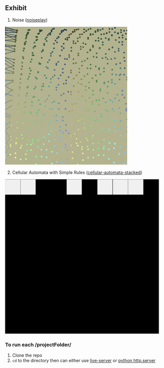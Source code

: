 
## Exhibit


1. Noise ([noiseplay](https://github.com/suynep/art-thingy/tree/main/noiseplay))

![](https://github.com/suynep/art-thingy/blob/main/noiseplay/assets/mySketch.gif)

2. Cellular Automata with Simple Rules ([cellular-automata-stacked](https://github.com/suynep/art-thingy/tree/main/cellular-automata-stacked))

![](https://github.com/suynep/art-thingy/blob/main/cellular-automata-stacked/assets/mySketch.gif)

### To run each /projectFolder/

1. Clone the repo
2. `cd` to the directory then can either use [live-server](https://www.npmjs.com/package/live-server) or [python http.server](https://docs.python.org/3/library/http.server.html#module-http.server)
